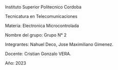 Instituto Superior Politecnico Cordoba

Tecnicatura en Telecomunicaciones

Materia: Electronica Microcontrolada

Nombre del grupo: Grupo N° 2

Integrantes: Nahuel Deco, Jose Maximiliano Gimenez.

Docente: Cristian Gonzalo VERA.

Año: 2023
